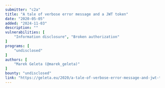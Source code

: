 ```yaml
---
submitter: "c2a"
title: "A tale of verbose error message and a JWT token"
date: "2020-05-05"
added: "2024-11-03"
description: ""
vulnerabilities: [
    "Information disclosure", "Broken authorization"
]
programs: [
    "undisclosed"
]
authors: [
    "Marek Geleta (@marek_geleta)"
]
bounty: "undisclosed"
link: "https://geleta.eu/2020/a-tale-of-verbose-error-message-and-jwt-token/"
---
```




